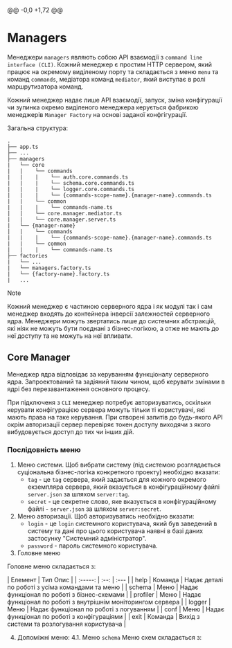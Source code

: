 @@ -0,0 +1,72 @@
# Managers 

Менеджери `managers` являють собою API взаємодії з `command line interface (CLI)`. Кожний менеджер є простим HTTP сервером, який працює на окремому виділеному порту та складається з меню `menu` та команд `commands`, медіатора команд `mediator`, який виступає в ролі маршрутизатора команд.

Кожний менеджер надає лише API взаємодії, запуск, зміна конфігурації чи зупинка окремо виділеного менеджера керується фабрикою менеджерів `Manager Factory` на основі заданої конфгігурації.

Загальна структура:

```
.
├── app.ts
├── ...
├── managers
|   └── core
|   |    └── commands
|   |    |    └── auth.core.commands.ts
|   |    |    └── schema.core.commands.ts
|   |    |    └── logger.core.commands.ts
|   |    |    └── {commands-scope-name}.{manager-name}.commands.ts
|   |    └── common
|   |    |    └── commands-name.ts
|   |    └── core.manager.mediator.ts
|   |    └── core.manager.server.ts
|   └── {manager-name}
|   |    └── commands
|   |    |    └── {commands-scope-name}.{manager-name}.commands.ts
|   |    └── common
|   |    |    └── commands-name.ts
├── factories
|   └── ...
|   └── managers.factory.ts
|   └── {factory-name}.factory.ts
|   ...

```

> [!NOTE]
> Кожний менеджер є частиною серверного ядра і як модулі так і сам менеджер входять до контейнера інверсії залежностей серверного ядра.
> Менеджери можуть звертатись лише до системних абстракцій, які ніяк не можуть бути поєднані з бізнес-логікою, а отже не мають до неї доступу та не можуть на неї впливати.


## Core Manager

Менеджер ядра відповідає за керуванням функціоналу серверного ядра. Запроектований та задіяний таким чином, щоб керувати змінами в ядрі без перезавантаження основного процесу. 

При підключеня з `CLI` менеджер потребує авторизуватись, оскільки керувати конфігурацією сервера можуть тільки ті користувачі, які мають права на таке керування. При створені запитів до будь-якого API окрім авторизації сервер перевіряє токен доступу виходячи з якого вибудовується доступ до тих чи інших дій. 

### Послідовність меню

1. Меню системи. Щоб вибрати систему (під системою розглядається суціональна бізнес-логіка конкретного проекту) необхідно вказати:
    - `tag` - це `tag` сервера, який задається для кожного окремого екземпляра сервера, який вказується в конфігураційному файлі `server.json` за шляхом `server:tag`. 
    - `secret` - це секретне слово, яке вказується в конфігураційному файлі - `server.json` за шляхом `server:secret`.
2. Меню авторизації. Щоб авторизуватись необхідно вказати:
    - `login` - це `login` системного користувача, який був заведений в систему та дані про цього користувача наявні в базі даних застосунку "Системний адміністратор".
    - `password` - пароль системного користувача. 
3. Головне меню
 
Головне меню складається з:

| Елемент | Тип  Опис |
| :-----: | :--: | :--- |
| help | Команда | Надає деталі по роботі з усіма командами та меню |
| schema | Меню | Надає функціонал по роботі з бізнес-схемами |
| profiler | Меню | Надає функціонал по роботі з внутрішнім моніторингом сервера |
| logger | Меню | Надає функціонал по роботі з логуванням |
| conf | Меню | Надає функціонал по роботі з конфігураціями |
| exit | Команда | Вихід з системи та розлогування користувача |

4. Допоміжні меню:
    4.1. Меню `schema`
    Меню схем складається з:
    